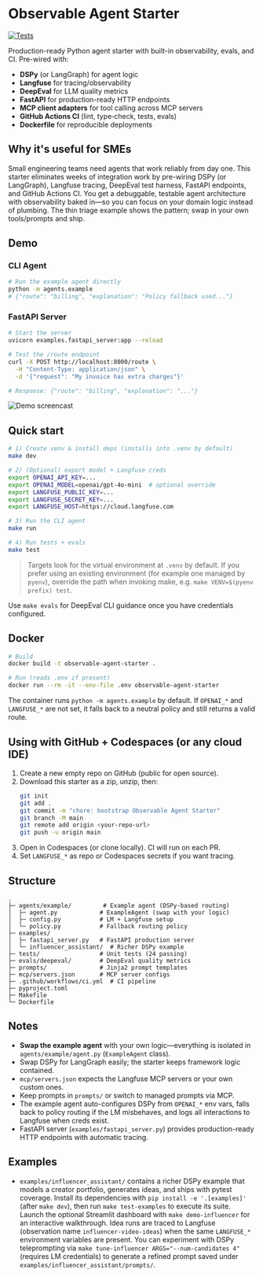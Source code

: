 # Observable Agent Starter

[![Tests](https://github.com/ammons-datalabs/observable-agent-starter/actions/workflows/ci.yml/badge.svg)](https://github.com/ammons-datalabs/observable-agent-starter/actions/workflows/ci.yml)

Production-ready Python agent starter with built-in observability, evals, and CI. Pre-wired with:

- **DSPy** (or LangGraph) for agent logic
- **Langfuse** for tracing/observability
- **DeepEval** for LLM quality metrics
- **FastAPI** for production-ready HTTP endpoints
- **MCP client adapters** for tool calling across MCP servers
- **GitHub Actions CI** (lint, type‑check, tests, evals)
- **Dockerfile** for reproducible deployments

## Why it's useful for SMEs

Small engineering teams need agents that work reliably from day one. This starter eliminates weeks of integration work by pre-wiring DSPy (or LangGraph), Langfuse tracing, DeepEval test harness, FastAPI endpoints, and GitHub Actions CI. You get a debuggable, testable agent architecture with observability baked in—so you can focus on your domain logic instead of plumbing. The thin triage example shows the pattern; swap in your own tools/prompts and ship.

## Demo

### CLI Agent
```bash
# Run the example agent directly
python -m agents.example
# {"route": "billing", "explanation": "Policy fallback used..."}
```

### FastAPI Server
```bash
# Start the server
uvicorn examples.fastapi_server:app --reload

# Test the /route endpoint
curl -X POST http://localhost:8000/route \
  -H "Content-Type: application/json" \
  -d '{"request": "My invoice has extra charges"}'

# Response: {"route": "billing", "explanation": "..."}
```

![Demo screencast](https://via.placeholder.com/800x400?text=Add+your+demo+gif+here)

## Quick start

```bash
# 1) Create venv & install deps (installs into .venv by default)
make dev

# 2) (Optional) export model + Langfuse creds
export OPENAI_API_KEY=...
export OPENAI_MODEL=openai/gpt-4o-mini  # optional override
export LANGFUSE_PUBLIC_KEY=...
export LANGFUSE_SECRET_KEY=...
export LANGFUSE_HOST=https://cloud.langfuse.com

# 3) Run the CLI agent
make run

# 4) Run tests + evals
make test
```

> Targets look for the virtual environment at `.venv` by default. If you prefer using an existing
> environment (for example one managed by `pyenv`), override the path when invoking make, e.g.
> `make VENV=$(pyenv prefix) test`.

Use `make evals` for DeepEval CLI guidance once you have credentials configured.

## Docker
```bash
# Build
docker build -t observable-agent-starter .

# Run (reads .env if present)
docker run --rm -it --env-file .env observable-agent-starter
```

The container runs `python -m agents.example` by default. If `OPENAI_*` and `LANGFUSE_*` are not set,
it falls back to a neutral policy and still returns a valid route.

## Using with GitHub + Codespaces (or any cloud IDE)
1. Create a new empty repo on GitHub (public for open source).
2. Download this starter as a zip, unzip, then:
   ```bash
   git init
   git add .
   git commit -m "chore: bootstrap Observable Agent Starter"
   git branch -M main
   git remote add origin <your-repo-url>
   git push -u origin main
   ```
3. Open in Codespaces (or clone locally). CI will run on each PR.
4. Set `LANGFUSE_*` as repo or Codespaces secrets if you want tracing.

## Structure
```
.
├─ agents/example/         # Example agent (DSPy-based routing)
│  ├─ agent.py            # ExampleAgent (swap with your logic)
│  ├─ config.py           # LM + Langfuse setup
│  └─ policy.py           # Fallback routing policy
├─ examples/
│  ├─ fastapi_server.py   # FastAPI production server
│  └─ influencer_assistant/  # Richer DSPy example
├─ tests/                 # Unit tests (24 passing)
├─ evals/deepeval/        # DeepEval quality metrics
├─ prompts/               # Jinja2 prompt templates
├─ mcp/servers.json       # MCP server configs
├─ .github/workflows/ci.yml  # CI pipeline
├─ pyproject.toml
├─ Makefile
└─ Dockerfile
```

## Notes
- **Swap the example agent** with your own logic—everything is isolated in `agents/example/agent.py` (`ExampleAgent` class).
- Swap DSPy for LangGraph easily; the starter keeps framework logic contained.
- `mcp/servers.json` expects the Langfuse MCP servers or your own custom ones.
- Keep prompts in `prompts/` or switch to managed prompts via MCP.
- The example agent auto-configures DSPy from `OPENAI_*` env vars, falls back to
  policy routing if the LM misbehaves, and logs all interactions to Langfuse when creds exist.
- FastAPI server (`examples/fastapi_server.py`) provides production-ready HTTP endpoints with automatic tracing.

## Examples
- `examples/influencer_assistant/` contains a richer DSPy example that models a creator portfolio,
  generates ideas, and ships with pytest coverage. Install its dependencies with
  `pip install -e '.[examples]'` (after `make dev`), then run `make test-examples` to execute its suite.
  Launch the optional Streamlit dashboard with `make demo-influencer` for an interactive walkthrough.
  Idea runs are traced to Langfuse (observation name `influencer-video-ideas`) when the same
  `LANGFUSE_*` environment variables are present.
  You can experiment with DSPy teleprompting via `make tune-influencer ARGS="--num-candidates 4"`
  (requires LM credentials) to generate a refined prompt saved under
  `examples/influencer_assistant/prompts/`.

